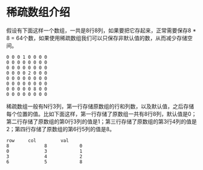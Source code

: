 # 稀疏数组介绍

假设有下面这样一个数组，一共是8行8列，如果要把它存起来，正常需要保存8 * 8 = 64个数，如果使用稀疏数组我们可以只保存非默认值的数，从而减少存储空间。

```
0 0 0 1 0 0 0 0
0 0 0 0 0 0 0 0
0 0 0 0 0 0 0 0
0 0 0 0 2 0 0 0
0 0 0 0 0 0 0 0
0 0 0 0 0 0 0 0
0 0 0 0 0 8 0 0
0 0 0 0 0 0 0 0
```

稀疏数组一般有N行3列，第一行存储原数组的行和列数，以及默认值，之后存储每个位置的值。比如下面这样，第一行存储了原数组一共有8行8列，默认值是0；第二行存储了原数组的第0行3列的值是1；第三行存储了原数组的第3行4列的值是2；第四行存储了原数组的第6行5列的值是8。

```
row     col         val
8             8            0
0             3            1
3             4            2
6             5            8
```